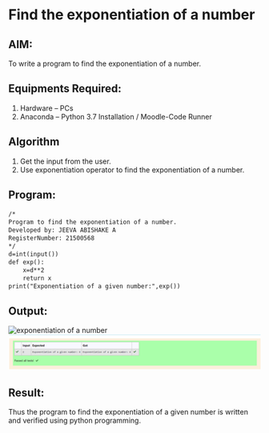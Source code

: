# Find the exponentiation of a number

## AIM:
To write a program to find the exponentiation of a number.

## Equipments Required:
1. Hardware – PCs
2. Anaconda – Python 3.7 Installation / Moodle-Code Runner

## Algorithm
1. Get the input from the user.
2. Use exponentiation operator to find the exponentiation of a number.

## Program:
```
/*
Program to find the exponentiation of a number.
Developed by: JEEVA ABISHAKE A
RegisterNumber: 21500568
*/
d=int(input())
def exp():
    x=d**2
    return x
print("Exponentiation of a given number:",exp())
```

## Output:
![exponentiation of a number](expo.png)
![EXPONENTIATION](EXPO1.png)


## Result:
Thus the program to find the exponentiation of a given number is written and verified using python programming.
